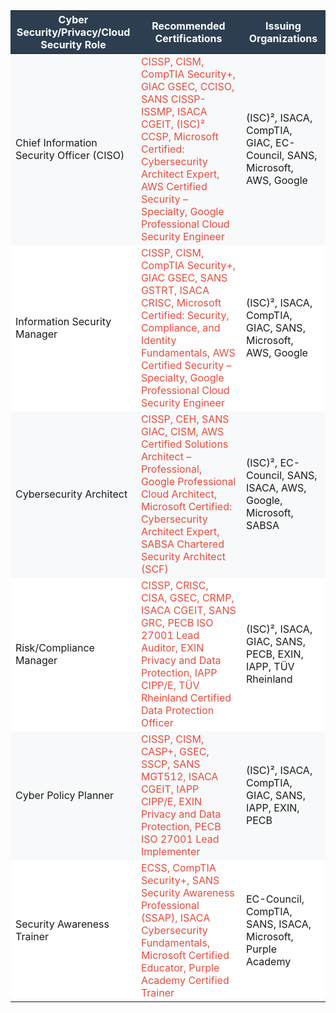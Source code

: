<style>
  /* Hover effect για κάθε γραμμή */
  tr:hover {
    background-color: #e9ecef; /* Ανοιχτό γκρι-μπλε χρώμα όταν το ποντίκι περνάει πάνω από τη γραμμή */
  }
</style>

<table>
  <thead>
    <tr style="background-color: #2c3e50; color: white;">
      <th>Cyber Security/Privacy/Cloud Security Role</th>
      <th>Recommended Certifications</th>
      <th>Issuing Organizations</th>
    </tr>
  </thead>
  <tbody>
    <tr style="background-color: #f8f9fa;">
      <td>Chief Information Security Officer (CISO)</td>
      <td style="color: #e74c3c;">CISSP, CISM, CompTIA Security+, GIAC GSEC, CCISO, SANS CISSP-ISSMP, ISACA CGEIT, (ISC)² CCSP, Microsoft Certified: Cybersecurity Architect Expert, AWS Certified Security – Specialty, Google Professional Cloud Security Engineer</td>
      <td>(ISC)², ISACA, CompTIA, GIAC, EC-Council, SANS, Microsoft, AWS, Google</td>
    </tr>
    <tr style="background-color: white;">
      <td>Information Security Manager</td>
      <td style="color: #e74c3c;">CISSP, CISM, CompTIA Security+, GIAC GSEC, SANS GSTRT, ISACA CRISC, Microsoft Certified: Security, Compliance, and Identity Fundamentals, AWS Certified Security – Specialty, Google Professional Cloud Security Engineer</td>
      <td>(ISC)², ISACA, CompTIA, GIAC, SANS, Microsoft, AWS, Google</td>
    </tr>
    <tr style="background-color: #f8f9fa;">
      <td>Cybersecurity Architect</td>
      <td style="color: #e74c3c;">CISSP, CEH, SANS GIAC, CISM, AWS Certified Solutions Architect – Professional, Google Professional Cloud Architect, Microsoft Certified: Cybersecurity Architect Expert, SABSA Chartered Security Architect (SCF)</td>
      <td>(ISC)², EC-Council, SANS, ISACA, AWS, Google, Microsoft, SABSA</td>
    </tr>
    <tr style="background-color: white;">
      <td>Risk/Compliance Manager</td>
      <td style="color: #e74c3c;">CISSP, CRISC, CISA, GSEC, CRMP, ISACA CGEIT, SANS GRC, PECB ISO 27001 Lead Auditor, EXIN Privacy and Data Protection, IAPP CIPP/E, TÜV Rheinland Certified Data Protection Officer</td>
      <td>(ISC)², ISACA, GIAC, SANS, PECB, EXIN, IAPP, TÜV Rheinland</td>
    </tr>
    <tr style="background-color: #f8f9fa;">
      <td>Cyber Policy Planner</td>
      <td style="color: #e74c3c;">CISSP, CISM, CASP+, GSEC, SSCP, SANS MGT512, ISACA CGEIT, IAPP CIPP/E, EXIN Privacy and Data Protection, PECB ISO 27001 Lead Implementer</td>
      <td>(ISC)², ISACA, CompTIA, GIAC, SANS, IAPP, EXIN, PECB</td>
    </tr>
    <tr style="background-color: white;">
      <td>Security Awareness Trainer</td>
      <td style="color: #e74c3c;">ECSS, CompTIA Security+, SANS Security Awareness Professional (SSAP), ISACA Cybersecurity Fundamentals, Microsoft Certified Educator, Purple Academy Certified Trainer</td>
      <td>EC-Council, CompTIA, SANS, ISACA, Microsoft, Purple Academy</td>
    </tr>
    <!-- More rows can be added here following the same pattern -->
  </tbody>
</table>
